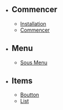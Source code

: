- ## Commencer
    - [Installation](/2.%20Installation.md)
    - [Commencer](/3.%20Commencer.md)

- ## Menu
    - [Sous Menu](/4.%20Sous%20menu.md)

- ## Items
    - [Boutton](/5.%20Buton.md)
    - [List](/6.%20List.md)
